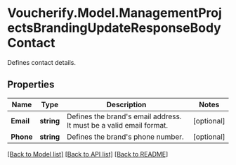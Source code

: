 # Voucherify.Model.ManagementProjectsBrandingUpdateResponseBodyContact
Defines contact details.

## Properties

Name | Type | Description | Notes
------------ | ------------- | ------------- | -------------
**Email** | **string** | Defines the brand&#39;s email address. It must be a valid email format. | [optional] 
**Phone** | **string** | Defines the brand&#39;s phone number. | [optional] 

[[Back to Model list]](../../README.md#documentation-for-models) [[Back to API list]](../../README.md#documentation-for-api-endpoints) [[Back to README]](../../README.md)

